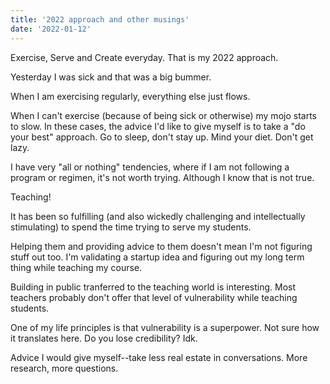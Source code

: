 ```yaml
---
title: '2022 approach and other musings'
date: '2022-01-12'
---
```


Exercise, Serve and Create everyday. That is my 2022 approach.

Yesterday I was sick and that was a big bummer. 

When I am exercising regularly, everything else just flows. 

When I can't exercise (because of being sick or otherwise) my mojo starts to slow. In these cases, the advice I'd like to give myself is to take a "do your best" approach. Go to sleep, don't stay up. Mind your diet. Don't get lazy. 

I have very "all or nothing" tendencies, where if I am not following a program or regimen, it's not worth trying. Although I know that is not true. 


Teaching!

It has been so fulfilling (and also wickedly challenging and intellectually stimulating) to spend the time trying to serve my students. 

Helping them and providing advice to them doesn't mean I'm not figuring stuff out too. I'm validating a startup idea and figuring out my long term thing while teaching my course. 

Building in public tranferred to the teaching world is interesting. Most teachers probably don't offer that level of vulnerability while teaching students.

One of my life principles is that vulnerability is a superpower. Not sure how it translates here. Do you lose credibility? Idk. 

Advice I would give myself--take less real estate in conversations. More research, more questions. 